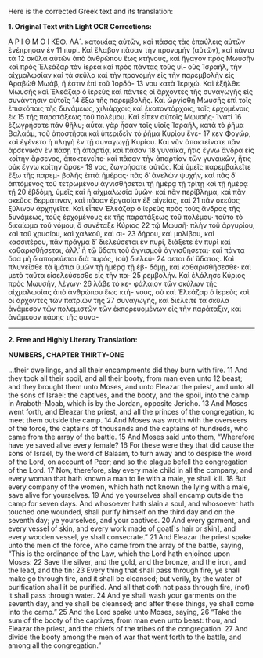 Here is the corrected Greek text and its translation:

**1. Original Text with Light OCR Corrections:**

Α Ρ Ι Θ Μ Ο Ι ΚΕΦ. ΛΑ´.
κατοικίας αὐτῶν, καὶ πάσας τὰς ἐπαύλεις αὐτῶν ἐνέπρησαν ἐν
11 πυρί. Καὶ ἔλαβον πᾶσαν τὴν προνομήν (αὐτῶν), καὶ πάντα τὰ
12 σκῦλα αὐτῶν ἀπὸ ἀνθρώπου ἕως κτήνους, καὶ ἤγαγον πρὸς
Μωυσῆν καὶ πρὸς Ἐλεάζαρ τὸν ἱερέα καὶ πρὸς πάντας τοὺς υἱ-
οὺς Ἰσραήλ, τὴν αἰχμαλωσίαν καὶ τὰ σκῦλα καὶ τὴν προνομήν
εἰς τὴν παρεμβολὴν εἰς Ἀραβὼθ Μωάβ, ἥ ἐστιν ἐπὶ τοῦ Ἰορδά-
13 νου κατὰ Ἱεριχώ. Καὶ ἐξῆλθε Μωυσῆς καὶ Ἐλεάζαρ ὁ ἱερεὺς
καὶ πάντες οἱ ἄρχοντες τῆς συναγωγῆς εἰς συνάντησιν αὐτοῖς
14 ἔξω τῆς παρεμβολῆς. Καὶ ὠργίσθη Μωυσῆς ἐπὶ τοῖς ἐπισκόποις
τῆς δυνάμεως, χιλιάρχοις καὶ ἑκατοντάρχοις, τοῖς ἐρχομένοις ἐκ
15 τῆς παρατάξεως τοῦ πολέμου. Καὶ εἶπεν αὐτοῖς Μωυσῆς· Ἰνατί
16 ἐζωγρήσατε πᾶν θῆλυ; αὗται γὰρ ἦσαν τοῖς υἱοῖς Ἰσραήλ, κατὰ τὸ
ῥῆμα Βαλαάμ, τοῦ ἀποστῆσαι καὶ ὑπεριδεῖν τὸ ῥῆμα Κυρίου ἔνε-
17 κεν Φογώρ, καὶ ἐγένετο ἡ πληγὴ ἐν τῇ συναγωγῇ Κυρίου. Καὶ
νῦν ἀποκτείνατε πᾶν ἀρσενικὸν ἐν πάσῃ τῇ ἀπαρτίᾳ, καὶ πᾶσαν
18 γυναῖκα, ἥτις ἔγνω ἄνδρα εἰς κοίτην ἄρσενος, ἀποκτενεῖτε· καὶ
πᾶσαν τὴν ἀπαρτίαν τῶν γυναικῶν, ἥτις οὐκ ἔγνω κοίτην ἄρσε-
19 νος, ζωγρήσατε αὐτάς. Καὶ ὑμεῖς παρεμβαλεῖτε ἔξω τῆς παρεμ-
βολῆς ἑπτὰ ἡμέρας· πᾶς δ᾽ ἀνελὼν ψυχήν, καὶ πᾶς δ᾽ ἁπτόμενος
τοῦ τετρωμένου ἁγνισθήσεται τῇ ἡμέρᾳ τῇ τρίτῃ καὶ τῇ ἡμέρᾳ τῇ
20 ἑβδόμῃ, ὑμεῖς καὶ ἡ αἰχμαλωσία ὑμῶν· καὶ πᾶν περίβλημα, καὶ
πᾶν σκεῦος δερμάτινον, καὶ πᾶσαν ἐργασίαν ἐξ αἰγείας, καὶ
21 πᾶν σκεῦος ξύλινον ἀρχηγεῖτε. Καὶ εἶπεν Ἐλεάζαρ ὁ ἱερεὺς πρὸς
τοὺς ἄνδρας τῆς δυνάμεως, τοὺς ἐρχομένους ἐκ τῆς παρατάξεως
τοῦ πολέμου· τοῦτο τὸ δικαίωμα τοῦ νόμου, ὃ συνέταξε Κύριος
22 τῷ Μωυσῆ· πλὴν τοῦ ἀργυρίου, καὶ τοῦ χρυσίου, καὶ χαλκοῦ, καὶ σι-
23 δήρου, καὶ μολίβου, καὶ κασσιτέρου, πᾶν πρᾶγμα δ᾽ διελεύσεται ἐν πυρί,
διάξετε ἐν πυρὶ καὶ καθαρισθήσεται, ἀλλ᾽ ἦ τῷ ὕδατι τοῦ ἁγνισμοῦ
ἁγνισθήσεται· καὶ πάντα ὅσα μὴ διαπορεύεται διὰ πυρός, (οὐ) διελεύ-
24 σεται δι᾽ ὕδατος. Καὶ πλυνεῖσθε τὰ ἱμάτια ὑμῶν τῇ ἡμέρᾳ τῇ ἑβ-
δόμῃ, καὶ καθαρισθήσεσθε· καὶ μετὰ ταῦτα εἰσελεύσεσθε εἰς τὴν πα-
25 ρεμβολήν. Καὶ ἐλάλησε Κύριος πρὸς Μωυσῆν, λέγων· 26 λάβε τὸ κε-
φάλαιον τῶν σκύλων τῆς αἰχμαλωσίας ἀπὸ ἀνθρώπου ἕως κτή-
νους, σὺ καὶ Ἐλεάζαρ ὁ ἱερεὺς καὶ οἱ ἄρχοντες τῶν πατριῶν τῆς
27 συναγωγῆς, καὶ διέλειτε τὰ σκῦλα ἀνάμεσον τῶν πολεμιστῶν τῶν
ἐκπορευομένων εἰς τὴν παράταξιν, καὶ ἀνάμεσον πάσης τῆς συνα-

---

**2. Free and Highly Literary Translation:**

**NUMBERS, CHAPTER THIRTY-ONE**

...their dwellings, and all their encampments did they burn with fire.
11 And they took all their spoil, and all their booty, from man even unto
12 beast; and they brought them unto Moses, and unto Eleazar the priest, and unto all the sons of Israel: the captives, and the booty, and the spoil, into the camp in Araboth-Moab, which is by the Jordan, opposite Jericho.
13 And Moses went forth, and Eleazar the priest, and all the princes of the congregation, to meet them outside the camp.
14 And Moses was wroth with the overseers of the force, the captains of thousands and the captains of hundreds, who came from the array of the battle.
15 And Moses said unto them, “Wherefore have ye saved alive every female?
16 For these were they that did cause the sons of Israel, by the word of Balaam, to turn away and to despise the word of the Lord, on account of Peor; and so the plague befell the congregation of the Lord.
17 Now, therefore, slay every male child in all the company; and every woman that hath known a man to lie with a male, ye shall kill.
18 But every company of the women, which hath not known the lying with a male, save alive for yourselves.
19 And ye yourselves shall encamp outside the camp for seven days. And whosoever hath slain a soul, and whosoever hath touched one wounded, shall purify himself on the third day and on the seventh day; ye yourselves, and your captives.
20 And every garment, and every vessel of skin, and every work made of goat['s hair or skin], and every wooden vessel, ye shall consecrate.”
21 And Eleazar the priest spake unto the men of the force, who came from the array of the battle, saying, “This is the ordinance of the Law, which the Lord hath enjoined upon Moses:
22 Save the silver, and the gold, and the bronze, and the iron, and the lead, and the tin:
23 Every thing that shall pass through fire, ye shall make go through fire, and it shall be cleansed; but verily, by the water of purification shall it be purified. And all that doth not pass through fire, (not) it shall pass through water.
24 And ye shall wash your garments on the seventh day, and ye shall be cleansed; and after these things, ye shall come into the camp.”
25 And the Lord spake unto Moses, saying,
26 “Take the sum of the booty of the captives, from man even unto beast: thou, and Eleazar the priest, and the chiefs of the tribes of the congregation.
27 And divide the booty among the men of war that went forth to the battle, and among all the congregation.”